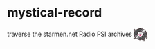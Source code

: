 # mystical-record
traverse the starmen.net Radio PSI archives
<img src="record.png" align="center" />
